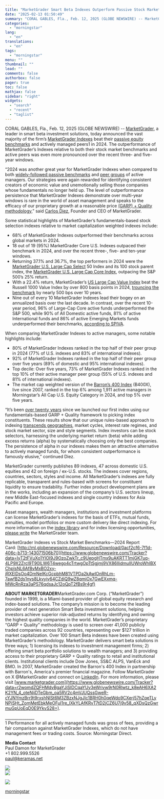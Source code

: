 ```yaml
---
title: "MarketGrader Smart Beta Indexes Outperform Passive Stock Market Benchmarks and Active Equity Managers"
date: "2025-02-13 01:50:49"
summary: "CORAL GABLES, Fla., Feb. 12, 2025 (GLOBE NEWSWIRE) -- MarketGrader, a leader in smart beta investment solutions, today announced the vast majority of the firm’s MarketGrader Indexes beat their passive equity benchmarks and actively managed peers1 in 2024. The outperformance of MarketGrader’s Indexes relative to both their stock market benchmarks..."
categories:
  - "morningstar"
lang:
  - "en"
translations:
  - "en"
tags:
  - "morningstar"
menu: ""
thumbnail: ""
lead: ""
comments: false
authorbox: false
pager: true
toc: false
mathjax: false
sidebar: "right"
widgets:
  - "search"
  - "recent"
  - "taglist"
---
```


CORAL GABLES, Fla., Feb. 12, 2025 (GLOBE NEWSWIRE) -- [MarketGrader](https://www.globenewswire.com/Tracker?data=0hxJjszsOpIxsJ_Yv-HrQtT7As84qeEmi_5EmYFZYLbjpqMp7IDUduVuL1lAQnYcES4bNW8jsYV7pRlI-uoS5TegOvK3yLnIjJqh-x8oyEE=), a leader in smart beta investment solutions, today announced the vast majority of the firm’s [MarketGrader Indexes](https://www.globenewswire.com/Tracker?data=0hxJjszsOpIxsJ_Yv-HrQj-4tL_oLe4wxjyzisS55ADIt4OWm7U5_tRzz20rNjprv6_fHe-7b5Rg04PHzW2twbSxUlrT6LiRtTP4KKH4NMlJoYvZfC9CBkNKkW3-tugA) beat their [passive equity benchmarks](https://www.globenewswire.com/Tracker?data=6M1schs-RH0nN0DD7KU3stMj5D2wmzfzIGXHXHq-n4RHL7efiAV2vLqMwgXcAOvM8zQ__Fq2N27pqPnrTUex3lrJHEzDhxzdi3SPu_teejBNFZNb7e-ryC7s_gCb0KWFO5OqcWSXNfGXdfUE62Jrcu5y0wu7Eo5g2wmLlYxozd6zyS0du2T_eM5uCkj0GcF8jIsZot0OwvhFGEuX6u_tBDLbv_1gZfmM9XwDJNBQRKM=) and actively managed peers1 in 2024. The outperformance of MarketGrader’s Indexes relative to both their stock market benchmarks and active peers was even more pronounced over the recent three- and five-year windows.

“2024 was another great year for MarketGrader Indexes when compared to both [widely-followed passive benchmarks](https://www.globenewswire.com/Tracker?data=hbClfd2NB9Mxoko2KYeFOGDsI9guYEmA_ESJeZZhSm_in_rN7Fqmq9H9KljckJFzDenv-dG-Ym1LPklUZt8212dWcd3OvNXXsH35Q09HWQhd4W70g_qHUr1cvpz114GcCOtqOMfky8ibIAfqWOz9_5ymgKV1yLTjc_U3txe1MTyv4wt9Lr5r56nWhmmEiE89QCaNIHKK_C3hi_nfzTgY6slCuF9RjWm9tdVXyOWyXg1_OPYlA4-DtzhYVJgf-nm5Ex7T2bn901fmJRAWzNPviU_mUKBxE9rE0ayl96-0NyE=) and [peer groups](https://www.globenewswire.com/Tracker?data=BKNF4NL2k7Dj17feQwUKpXhFBbigK9TP9ftGrb_S_Vq4k5SwiL-XiNAyst3c-VwxcAHFB61zuS_2CnYkFHTW7NkGAfNjzzhZsfF6kjfCIlRVgIM8a9NXVrdkIlF-myoT8VIH1ZsAhes846DWpE23CWNJhb6BmD5hechk6ym6KIgmV_fqLMYRMK8zLcsk8JWL) of active managers. Our strategies were again rewarded for identifying consistent creators of economic value and unemotionally selling those companies whose fundamentals no longer held up. The level of outperformance persistence that MarketGrader Indexes demonstrate over multi-year windows is rare in the world of asset management and speaks to the efficacy of our proprietary growth at a reasonable price [(GARP) + Quality methodology](https://www.globenewswire.com/Tracker?data=aLkSev0pEvuW6BEATG0iVt2fEIp9REmT5m9BTqqDe3prL2MlXDXpSY1EbMCkWbXhRQpGUpZBm1YK9RCxgv8mYogzOat5rIB400OrNLQ3uXOGpo7h9N2foD1BVrPOF9NK),” said [Carlos Diez](https://www.globenewswire.com/Tracker?data=ZGVt1ylUqzeRrAhI1Nd2hhDQyh-aS3Ql67-GpHpZStrPmtxGrhxjQeDw5AkQFa-5o52Q8ZcDRC2UsQaZ_ck-dt2f3R-uQmJCRBt_U7otTqHERDnoAfWEYvBQ7irf5sC4), Founder and CEO of MarketGrader.

Some statistical highlights of MarketGrader’s fundamentals-based stock selection indexes relative to market capitalization weighted indexes include:

* 68% of MarketGrader Indexes outperformed their benchmarks across global markets in 2024.
* 18 out of 19 (95%) MarketGrader Core U.S. Indexes outpaced their benchmark in 2024, and over the recent three-, five- and ten-year windows.
* Returning 37.1% and 36.7%, the top performers in 2024 were the [MarketGrader U.S. Large Cap Select](https://app.marketgrader.com/indexes/marketgrader-us-large-cap-select-index/snapshot) 50 Index and its 100 stock parent index, the [MarketGrader U.S. Large Cap Core Index](https://app.marketgrader.com/indexes/marketgrader-us-large-cap-100-index/snapshot), outpacing the S&P 500’s 25% return.
* With a 22.4% return, MarketGrader’s [US Large Cap Value Index](https://www.marketgrader.com/indexes/marketgrader-us-large-cap-value-index/snapshot) beat the Russell 1000 Value Index by over 800 basis points in 2024, [trouncing the benchmark](https://www.marketgrader.com/blog/value-is-not-dead-it-just-needs-a-new-definition/) by nearly 500 bps over 10 years.
* Nine out of every 10 MarketGrader Indexes lead their bogey on an annualized basis over the last decade. In contrast, over the recent 10-year period, 96% of Large-Cap Core active funds underperformed the S&P 500, while 90% of All Domestic active funds, 81% of active International funds and 86% of active Emerging Markets funds underperformed their benchmarks, [according to SPIVA](https://www.spglobal.com/spdji/en/research-insights/spiva/).

When comparing MarketGrader Indexes to active managers, some notable highlights include:

* 80% of MarketGrader Indexes ranked in the top half of their peer group in 2024 (77% of U.S. indexes and 83% of international indexes).
* 92% of MarketGrader Indexes ranked in the top half of their peer group over five years (89% of domestic and 95% international indexes).
* Top decile: Over five years, 73% of MarketGrader Indexes ranked in the top 10% of their active manager peer group (55% of U.S. indexes and 81% of international indexes).
* The market cap weighted version of the [Barron’s 400 Index](https://www.marketgrader.com/indexes/barrons-400-index/overview) (B400X), live since 2007, ranked in the top 6% among 1,911 active managers in Morningstar’s All Cap U.S. Equity Category in 2024, and top 5% over five years.

“It’s been [over twenty years](https://www.globenewswire.com/Tracker?data=GGrBwllyh1YCIICNgnxLtOnJwgZ_qxWt5hgtjVvr2YRfnpxCZ3BcXd0UPD0QqsUwwweJJ9Lkd7CDUb5sCpBqhQsXAY960bfkZZ6E98LeRcVcktEQh-VRRvMI26LVJRJwHut7GS2aCbC6KcuE7OnKQ63tvUOVNuVK39SWXm1i85JzrXn2BQ-UBVacxRp02kXpTeOpKyvmjal5NT75U_LnYRUiJ1wjqdWyTS_UXB6eWys=) since we launched our first index using our fundamentals-based GARP + Quality framework to picking index constituents. These results show that our unique rules-based approach to indexing [transcends geographies](https://www.globenewswire.com/Tracker?data=ajmk5e6Vvzq0WP4cmG8kQ8UIvpcdHvfiKRaNEfUobc7Zro4zO8-271zrY5SEFGa1JtFR-cdP-WgVYQDWjwfNlshFYIs6evQbWkzA2snR3jmlBabhRT-1a4He5KfeJ0sZagj9gc2i4FYdD1hhzQG_TJrnV_ueF8o5E3gPZ2w8Wb9pdu9GCIDoGwiXdKYSHk1F), market cycles, interest rate regimes, and stock market sector, size and style segments. Index investors can be stock selectors, harnessing the underlying market return (beta) while adding excess returns (alpha) by systematically choosing only the best companies. The persistence of alpha in our indexes makes them an attractive alternative to actively managed funds, for whom consistent outperformance is famously elusive,” continued Diez.

MarketGrader currently publishes 89 indexes, 47 across domestic U.S. equities and 42 on foreign / ex-U.S. stocks. The indexes cover regions, countries, sectors, styles and income. All MarketGrader’s indexes are fully replicable, transparent and rules-based with screens for constituent liquidity to ensure tradability. Further index product development plans are in the works, including an expansion of the company’s U.S. sectors lineup, new Middle East-focused indexes and single country indexes for Asia Pacific and Europe.

Asset managers, wealth managers, institutions and investment platforms can license MarketGrader’s indexes for the basis of ETFs, mutual funds, annuities, model portfolios or more custom delivery like direct indexing. For more information on the [index library](https://www.globenewswire.com/Tracker?data=ObVhYTkrZdf44CzGiThM5VWL6XwnxRqLajW05eSGQZdqzWT7VIKzs6FSa86zhUsTRQEa--MFXtOyGqmEJhN0E_kUmA-ZxhqfroQRDEETQAY=) and for index licensing opportunities, [please write](https://www.globenewswire.com/Tracker?data=leKFIdaVw6V23rNo8jD2aFZa1MXuEFbaXp_Kyp6qEvTFHrPsdQaKKBJyATSjviHx2Pi3XkzAhDeahRoSKVKBZU_pMDVUEmWUvtlZM8FfmLJqW5JMfBx1G5RcMqcILtSV) the MarketGrader team.

MarketGrader Indexes vs Stock Market Benchmarks—2024 Report Card: [http://ml.globenewswire.com/Resource/Download/0acf2cf6-7f1d-406c-b713-143071506b70](https://www.globenewswire.com/Tracker?data=IyT2tFVuXo1YIOI9J9OzoZwkTr_c9UepgHTmx9uAKRTT1mjGK7uq-4LP9X2Zrcl9T90lLW6T4wego4cTrtwgOpTtSgjmj9VX86IIidmuIIUWroWhIBXChpIsNL6Af8yMxBO2xy-jRXElDsOo4DmNeIKcGcpbhM81VTPDa2kAwlOnRhLm-7awfB2ds1nvs8Lkvyiv64CZdiQ9wZ8qmiOx7GwEXxmq-MWcRnRza3aP576qdsaJc12oQpT2fBs9r4gf)

**ABOUT MARKETGRADER**MarketGrader.com Corp. (“MarketGrader”) founded in 1999, is a Miami-based provider of global equity research and index-based solutions. The company’s mission is to become the leading provider of next generation Smart Beta investment solutions, helping investors achieve superior risk-adjusted returns by identifying and owning the highest quality companies in the world. MarketGrader’s proprietary “GARP + Quality” methodology is used to screen over 41,000 publicly traded companies across 92 countries, representing over $127 trillion in market capitalization. Over 100 Smart Beta indexes have been created using MarketGrader’s methodology. MarketGrader delivers smart beta solutions in three ways; 1) licensing its indexes to investment management firms; 2) offering smart beta portfolio solutions to wealth managers; and 3) providing access to their proprietary GARP + Quality ratings to retail and institutional clients. Institutional clients include Dow Jones, SS&C ALPS, VanEck and BMO. In 2007, MarketGrader created the Barron's 400 Index in partnership with Barron's, America's premier financial magazine. Follow MarketGrader on X @MarketGrader and connect on [LinkedIn](https://www.globenewswire.com/Tracker?data=KjBZNer0dw7nq6ad5Lca9iJtdZCipazmF6BBYxhd4k3Wfblil9h7XM6kRYghslCxL7-73FzKIG2nzHipeipfbsz0SNS8TImZJ5A5PxQAnpxsIGL5tQ58VGyO_Qf_SNSh). For more information, please visit [www.marketgrader.com](https://www.globenewswire.com/Tracker?data=r2womdZQFHMdvBgaYJiSIDCqaYUv3eWrivw9rN0Rlwtz_k8eAH6XA2K2YN_4_oteNijDTeGbm_oa5RV2c4mVJUQssGweR-cYJNYmzBrr9t9rxshNlSt6M3ZBzxNJgJIc1BRH0h0qeWdo9CXerj57hZqeTLyNPiSHt_ZomMetEbkMeOFuI1re_lXkYLAfKRvT7tD2jCZ6U7j9v58_qXDsQzGwrmuGpUoEqD0E9YkvS28=).

\_\_\_\_\_\_\_\_\_\_\_\_\_\_\_  
1 Performance for all actively managed funds was gross of fees, providing a fair comparison against MarketGrader Indexes, which do not have management fees or trading costs. Source: Morningstar Direct.  
  


**Media Contact**  
Paul Damon for MarketGrader  
+1 802.999.5526  
[paul@keramas.net](https://www.globenewswire.com/Tracker?data=atfPYL6n_HG9jFuweGNEMWNCD0Kmdrf6woCeX04OvkYs_QkvNxIXJyHAzaDWKufLUkq7dtJXl5WvmnIApLgUmzqP8KfM6TowjDpit26w32g=)

 ![](https://www.globenewswire.com/newsroom/ti?nf=OTM1NzQwMCM2NzQ4MTQyIzIyNTkwMjc=)   
 ![](https://ml.globenewswire.com/media/YmM3YWZiNzUtMjA1Mi00MmExLTg5YTEtZmYwYmEwNTNlYmE1LTEyNzA1Nzc=/tiny/MarketGrader-com-Corp-.png)

 [![](https://ml.globenewswire.com/media/38a46e66-6686-41dd-9f2a-11c355dd2432/small/mg-main-logo-blue-2-png.png)](https://www.globenewswire.com/NewsRoom/AttachmentNg/38a46e66-6686-41dd-9f2a-11c355dd2432)

[morningstar](https://www.morningstar.com/news/globe-newswire/9357400/marketgrader-smart-beta-indexes-outperform-passive-stock-market-benchmarks-and-active-equity-managers)
